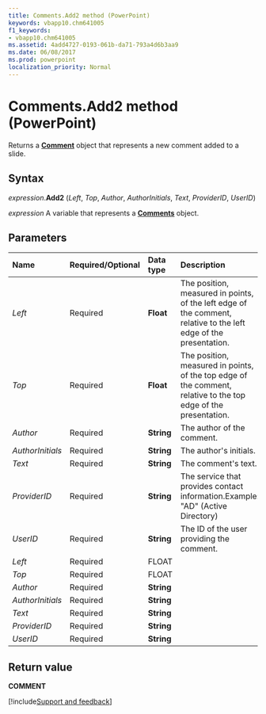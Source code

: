 ```yaml
---
title: Comments.Add2 method (PowerPoint)
keywords: vbapp10.chm641005
f1_keywords:
- vbapp10.chm641005
ms.assetid: 4add4727-0193-061b-da71-793a4d6b3aa9
ms.date: 06/08/2017
ms.prod: powerpoint
localization_priority: Normal
---
```



# Comments.Add2 method (PowerPoint)

Returns a  **[Comment](PowerPoint.Comment.md)** object that represents a new comment added to a slide.


## Syntax

_expression_.**Add2** (_Left_, _Top_, _Author_, _AuthorInitials_, _Text_, _ProviderID_, _UserID_)

_expression_ A variable that represents a **[Comments](PowerPoint.Comments.md)** object.


## Parameters

|Name|Required/Optional|Data type|Description|
|:-----|:-----|:-----|:-----|
| _Left_|Required|**Float**|The position, measured in points, of the left edge of the comment, relative to the left edge of the presentation.|
| _Top_|Required|**Float**|The position, measured in points, of the top edge of the comment, relative to the top edge of the presentation.|
| _Author_|Required|**String**|The author of the comment.|
| _AuthorInitials_|Required|**String**|The author's initials.|
| _Text_|Required|**String**|The comment's text. |
| _ProviderID_|Required|**String**|The service that provides contact information.Example: "AD" (Active Directory)|
| _UserID_|Required|**String**|The ID of the user providing the comment.|
| _Left_|Required|FLOAT||
| _Top_|Required|FLOAT||
| _Author_|Required|**String**||
| _AuthorInitials_|Required|**String**||
| _Text_|Required|**String**||
| _ProviderID_|Required|**String**||
| _UserID_|Required|**String**||

## Return value

 **COMMENT**

[!include[Support and feedback](~/includes/feedback-boilerplate.md)]
